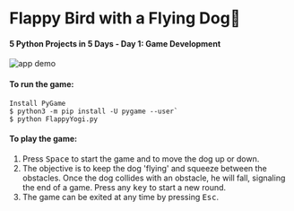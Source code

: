 # Flappy Bird with a Flying Dog🐶
#### 5 Python Projects in 5 Days - Day 1: Game Development
![app demo](/1_game/demo.gif)

#### To run the game:
	Install PyGame
	$ python3 -m pip install -U pygame --user`
	$ python FlappyYogi.py

#### To play the game:
1. Press <kbd>Space</kbd> to start the game and to move the dog up or down.
2. The objective is to keep the dog 'flying' and squeeze between the obstacles. Once the dog collides with an obstacle, he will fall, signaling the end of a game. Press any <kbd>key</kbd> to start a new round.
3. The game can be exited at any time by pressing <kbd>Esc</kbd>.
